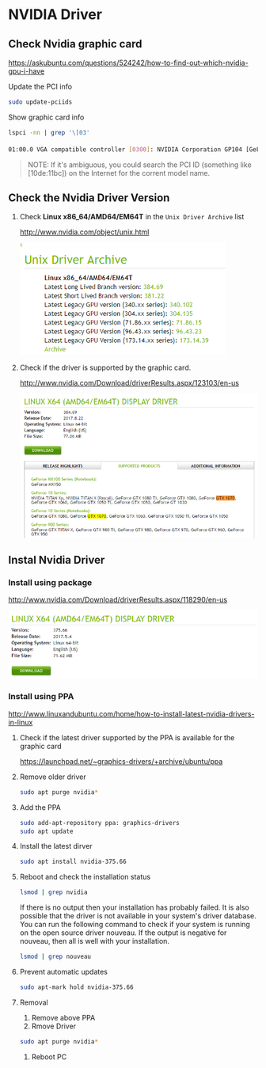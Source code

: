 # NVIDIA Driver

## Check Nvidia graphic card

<https://askubuntu.com/questions/524242/how-to-find-out-which-nvidia-gpu-i-have>

Update the PCI info

```bash
sudo update-pciids
```

Show graphic card info

```bash
lspci -nn | grep '\[03'

01:00.0 VGA compatible controller [0300]: NVIDIA Corporation GP104 [GeForce GTX 1070] [10de:1b81] (rev a1)
```

> NOTE: If it's ambiguous, you could search the PCI ID (something like [10de:11bc]) 
on the Internet for the corrent model name.

## Check the Nvidia Driver Version

1. Check __Linux x86_64/AMD64/EM64T__ in the `Unix Driver Archive` list
    
    <http://www.nvidia.com/object/unix.html>
    
    ![nvidia-driver-list](images/nvidia_driver_list.png)

1. Check if the driver is supported by the graphic card.

    <http://www.nvidia.com/Download/driverResults.aspx/123103/en-us>
    
    ![nvidia-dirver-supported](images/nvidia_driver_supported.png)

## Instal Nvidia Driver

### Install using package

<http://www.nvidia.com/Download/driverResults.aspx/118290/en-us>

![nvidia-driver-download](images/nvidia_dirver_download.png)

### Install using PPA 

<http://www.linuxandubuntu.com/home/how-to-install-latest-nvidia-drivers-in-linux> 

1. Check if the latest driver supported by the PPA is available for the graphic card

    <https://launchpad.net/~graphics-drivers/+archive/ubuntu/ppa>

1. Remove older driver
    
    ```bash
    sudo apt purge nvidia*
    ```
    
1. Add the PPA
    
    ```bash
    sudo add-apt-repository ppa: graphics-drivers
    sudo apt update
    ```
    
1. Install the latest dirver

    ```bash
    sudo apt install nvidia-375.66
    ```

1. Reboot and check the installation status

    ```bash
    lsmod | grep nvidia
    ```
    
    If there is no output then your installation has probably failed. It is also possible that the driver is not 
    available in your system's driver database. You can run the following command to check if your system is running 
    on the open source driver nouveau. If the output is negative for nouveau, then all is well with your installation.
     
    ```bash
    lsmod | grep nouveau
    ```

1. Prevent automatic updates
    
    ```bash
    sudo apt-mark hold nvidia-375.66
    ```

1. Removal
    1. Remove above PPA
    1. Rmove Driver
    ```bash
    sudo apt purge nvidia*
    ```
    1. Reboot PC
    
    